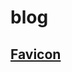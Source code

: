 # blog

## [Favicon](https://search.creativecommons.org/photos/9894789b-fa61-41cd-be75-585258ce3810)
